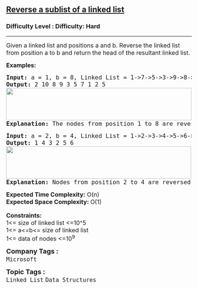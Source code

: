 <h2><a href="https://www.geeksforgeeks.org/problems/reverse-a-sublist-of-a-linked-list/1?page=6&category=Linked%20List&sortBy=difficulty">Reverse a sublist of a linked list</a></h2><h3>Difficulty Level : Difficulty: Hard</h3><hr><div class="problems_problem_content__Xm_eO"><p><span style="font-size: 12pt;">Given a linked list and positions a and b. Reverse the linked list from position a to b and return the head of the resultant linked list.</span></p>
<p><span style="font-size: 12pt;"><strong>Examples:</strong></span></p>
<pre><span style="font-size: 12pt;"><strong>Input: </strong>a = 1, b = 8,<strong> </strong>Linked List = 1-&gt;7-&gt;5-&gt;3-&gt;9-&gt;8-&gt;10-&gt;2-&gt;2-&gt;5-&gt;NULL
<strong>Output:</strong> 2 10 8 9 3 5 7 1 2 5<br><img src="https://media.geeksforgeeks.org/img-practice/prod/addEditProblem/706396/Web/Other/blobid0_1722777839.png" width="503" height="88"><br><strong>Explanation: </strong>The nodes from position 1 to 8 are reversed, resulting in 2 10 8 9 3 5 7 1 2 5.
</span></pre>
<pre><span style="font-size: 12pt;"><strong>Input: </strong>a = 2, b = 4,<strong> </strong>Linked List = 1-&gt;2-&gt;3-&gt;4-&gt;5-&gt;6-&gt;NULL
<strong>Output:</strong> 1 4 3 2 5 6<br><img src="https://media.geeksforgeeks.org/img-practice/prod/addEditProblem/706396/Web/Other/blobid1_1722777850.png" width="502" height="88"><br><strong>Explanation: </strong>Nodes from position 2 to 4 are reversed resulting in 1 4 3 2 5 6.</span></pre>
<div><span style="font-size: 12pt;"><strong>Expected Time Complexity:</strong> O(n)</span></div>
<div><span style="font-size: 12pt;"><strong>Expected Space </strong><strong style="font-family: -apple-system, BlinkMacSystemFont, 'Segoe UI', Roboto, Oxygen, Ubuntu, Cantarell, 'Open Sans', 'Helvetica Neue', sans-serif;">Complexity</strong><strong style="font-family: -apple-system, BlinkMacSystemFont, 'Segoe UI', Roboto, Oxygen, Ubuntu, Cantarell, 'Open Sans', 'Helvetica Neue', sans-serif;">: </strong><span style="font-family: -apple-system, BlinkMacSystemFont, 'Segoe UI', Roboto, Oxygen, Ubuntu, Cantarell, 'Open Sans', 'Helvetica Neue', sans-serif;">O(1)</span></span></div>
<div>&nbsp;</div>
<div><span style="font-size: 12pt;"><strong>Constraints:</strong></span></div>
<div><span style="font-size: 12pt;">1&lt;= size of linked list &lt;=10^5</span></div>
<div><span style="font-size: 12pt;">1&lt;= a&lt;=b&lt;= size of linked list</span></div>
<div><span style="font-size: 12pt;">1&lt;= data of nodes &lt;=10<sup>9</sup></span></div></div><p><span style=font-size:18px><strong>Company Tags : </strong><br><code>Microsoft</code>&nbsp;<br><p><span style=font-size:18px><strong>Topic Tags : </strong><br><code>Linked List</code>&nbsp;<code>Data Structures</code>&nbsp;